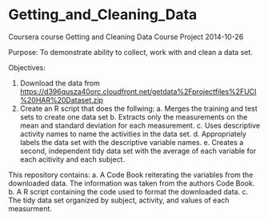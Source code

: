 Getting_and_Cleaning_Data
=========================

Coursera course
Getting and Cleaning Data
Course Project
2014-10-26

Purpose:  To demonstrate ability to collect, work with and clean a data set.

Objectives:
1. Download the data from https://d396qusza40orc.cloudfront.net/getdata%2Fprojectfiles%2FUCI%20HAR%20Dataset.zip 
2. Create an R script that does the follwing:
	a. Merges the training and test sets to create one data set
	b. Extracts only the measurements on the mean and standard deviation for each measurement.
	c. Uses descriptive activity names to name the activities in the data set.
	d. Appropriately labels the data set with the descriptive variable names.
	e. Creates a second, independent tidy data set with the average of each variable for each acitivity and each subject.


This repository contains:
a. A Code Book reiterating the variables from the downloaded data.  The information was taken from the authors Code Book.
b. A R script containing the code used to format the downloaded data.
c. The tidy data set organized by subject, activity, and values of each measurment.
